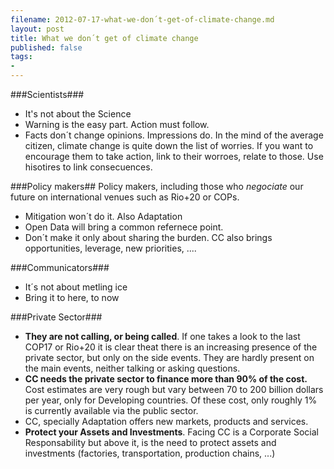```yaml
---
filename: 2012-07-17-what-we-don´t-get-of-climate-change.md
layout: post
title: What we don´t get of climate change
published: false
tags:
- 
---
```




###Scientists###

* It's not about the Science
* Warning is the easy part. Action must follow.
* Facts don´t change opinions. Impressions do. In the mind of the
  average citizen, climate change is quite down the list of worries. If
you want to encourage them to take action, link to their worroes, relate
to those. Use hisotires to link consecuences.

###Policy makers##
Policy makers, including those who *negociate* our future on
international venues such as Rio+20 or COPs.

* Mitigation won´t do it. Also Adaptation
* Open Data will bring a common refernece point.
* Don´t make it only about sharing the burden. CC also brings
  opportunities, leverage, new priorities, .... 

###Communicators###

* It´s not about metling ice
* Bring it to here, to now

###Private Sector###

* **They are not calling, or being called**. If one takes a look to the last COP17 or Rio+20
  it is clear theat there is an increasing presence of the private
sector, but only on the side events. They are hardly present on the main
events, neither talking or asking questions. 
* **CC needs the private sector to finance more than 90% of the cost.**
  Cost estimates are very rough but vary between 70 to 200 billion
dollars per year, only for Developing countries. Of these cost, only
roughly 1% is currently available via the public sector.
* CC, specially Adaptation offers new markets, products and services.
* **Protect your Assets and Investments**. Facing CC is a Corporate Social Responsability but above it, is
  the need to protect assets and investments (factories, transportation,
production chains, ...)

